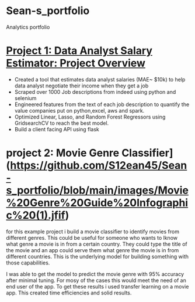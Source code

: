 # Sean-s_portfolio
Analytics portfolio

# [Project 1: Data Analyst Salary Estimator: Project Overview](https://github.com/S12ean45/Sean-s_portfolio)
* Created a tool that estimates data analyst salaries (MAE~ $10k) to help data analyst negotiate their income when they get a job
* Scraped over 1000 Job descriptions from indeed using python and selenium
* Engineered features from the text of each job description to quantify the value companies put on python,excel, aws and spark.
* Optimized Linear, Lasso, and Random Forest Regressors using GridsearchCV to reach the best model.
* Build a client facing API using flask


# project 2: Movie Genre Classifier](https://github.com/S12ean45/Sean-s_portfolio/blob/main/images/Movie%20Genre%20Guide%20Infographic%20(1).jfif)
for this example project i build a movie classifier to identify movies from different genres. This could be useful for someone who wants to lknow what genre a movie is in from a certain country. They could type the title of the movie and an app could serve them what genre the movie is in from different countries. This is the underlying model for building something with those capabilities.

I was able to get the model to predict the movie genre with 95% accuracy after minimal tuning. For mosy of the cases this would meet the need of an end user of the app. To get these results i used transfer learning on a movie app. This created time efficiencies and solid results.
